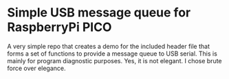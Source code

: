 <h1>Simple USB message queue for RaspberryPi PICO</h1>

<p>A very simple repo that creates a demo for the included header file that forms a set of functions to provide 
a message queue to USB serial.  This is mainly for program diagnostic purposes.  Yes, it is not elegant.  I chose brute 
force over elegance.</p>